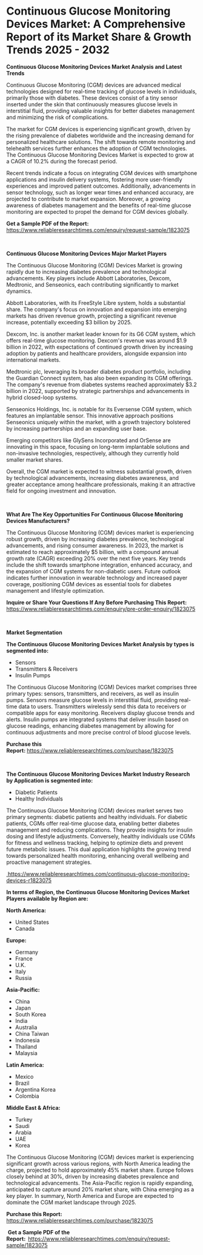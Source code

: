 <p><h1>Continuous Glucose Monitoring Devices Market: A Comprehensive Report of its Market Share & Growth Trends 2025 - 2032</h1></p><p><strong>Continuous Glucose Monitoring Devices Market Analysis and Latest Trends</strong></p>
<p><p>Continuous Glucose Monitoring (CGM) devices are advanced medical technologies designed for real-time tracking of glucose levels in individuals, primarily those with diabetes. These devices consist of a tiny sensor inserted under the skin that continuously measures glucose levels in interstitial fluid, providing valuable insights for better diabetes management and minimizing the risk of complications.</p><p>The market for CGM devices is experiencing significant growth, driven by the rising prevalence of diabetes worldwide and the increasing demand for personalized healthcare solutions. The shift towards remote monitoring and telehealth services further enhances the adoption of CGM technologies. The Continuous Glucose Monitoring Devices Market is expected to grow at a CAGR of 10.2% during the forecast period. </p><p>Recent trends indicate a focus on integrating CGM devices with smartphone applications and insulin delivery systems, fostering more user-friendly experiences and improved patient outcomes. Additionally, advancements in sensor technology, such as longer wear times and enhanced accuracy, are projected to contribute to market expansion. Moreover, a growing awareness of diabetes management and the benefits of real-time glucose monitoring are expected to propel the demand for CGM devices globally.</p></p>
<p><strong>Get a Sample PDF of the Report:&nbsp;</strong> <a href="https://www.reliableresearchtimes.com/enquiry/request-sample/1823075?utm_campaign=3227&utm_medium=2&utm_source=Github&utm_content=ia&utm_term=13042025&utm_id=continuous-glucose-monitoring-devices">https://www.reliableresearchtimes.com/enquiry/request-sample/1823075</a></p>
<p>&nbsp;</p>
<p><strong>Continuous Glucose Monitoring Devices Major Market Players</strong></p>
<p><p>The Continuous Glucose Monitoring (CGM) Devices Market is growing rapidly due to increasing diabetes prevalence and technological advancements. Key players include Abbott Laboratories, Dexcom, Medtronic, and Senseonics, each contributing significantly to market dynamics.</p><p>Abbott Laboratories, with its FreeStyle Libre system, holds a substantial share. The company's focus on innovation and expansion into emerging markets has driven revenue growth, projecting a significant revenue increase, potentially exceeding $3 billion by 2025.</p><p>Dexcom, Inc. is another market leader known for its G6 CGM system, which offers real-time glucose monitoring. Dexcom's revenue was around $1.9 billion in 2022, with expectations of continued growth driven by increasing adoption by patients and healthcare providers, alongside expansion into international markets.</p><p>Medtronic plc, leveraging its broader diabetes product portfolio, including the Guardian Connect system, has also been expanding its CGM offerings. The company's revenue from diabetes systems reached approximately $3.2 billion in 2022, supported by strategic partnerships and advancements in hybrid closed-loop systems.</p><p>Senseonics Holdings, Inc. is notable for its Eversense CGM system, which features an implantable sensor. This innovative approach positions Senseonics uniquely within the market, with a growth trajectory bolstered by increasing partnerships and an expanding user base.</p><p>Emerging competitors like GlySens Incorporated and OrSense are innovating in this space, focusing on long-term implantable solutions and non-invasive technologies, respectively, although they currently hold smaller market shares.</p><p>Overall, the CGM market is expected to witness substantial growth, driven by technological advancements, increasing diabetes awareness, and greater acceptance among healthcare professionals, making it an attractive field for ongoing investment and innovation.</p></p>
<p>&nbsp;</p>
<p><strong>What Are The Key Opportunities For Continuous Glucose Monitoring Devices Manufacturers?</strong></p>
<p><p>The Continuous Glucose Monitoring (CGM) devices market is experiencing robust growth, driven by increasing diabetes prevalence, technological advancements, and rising consumer awareness. In 2023, the market is estimated to reach approximately $5 billion, with a compound annual growth rate (CAGR) exceeding 20% over the next five years. Key trends include the shift towards smartphone integration, enhanced accuracy, and the expansion of CGM systems for non-diabetic users. Future outlook indicates further innovation in wearable technology and increased payer coverage, positioning CGM devices as essential tools for diabetes management and lifestyle optimization.</p></p>
<p><strong>Inquire or Share Your Questions If Any Before Purchasing This Report:</strong> <a href="https://www.reliableresearchtimes.com/enquiry/pre-order-enquiry/1823075?utm_campaign=3227&utm_medium=2&utm_source=Github&utm_content=ia&utm_term=13042025&utm_id=continuous-glucose-monitoring-devices">https://www.reliableresearchtimes.com/enquiry/pre-order-enquiry/1823075</a></p>
<p>&nbsp;</p>
<p><strong>Market Segmentation</strong></p>
<p><strong>The Continuous Glucose Monitoring Devices Market Analysis by types is segmented into:</strong></p>
<p><ul><li>Sensors</li><li>Transmitters & Receivers</li><li>Insulin Pumps</li></ul></p>
<p><p>The Continuous Glucose Monitoring (CGM) Devices market comprises three primary types: sensors, transmitters, and receivers, as well as insulin pumps. Sensors measure glucose levels in interstitial fluid, providing real-time data to users. Transmitters wirelessly send this data to receivers or compatible apps for easy monitoring. Receivers display glucose trends and alerts. Insulin pumps are integrated systems that deliver insulin based on glucose readings, enhancing diabetes management by allowing for continuous adjustments and more precise control of blood glucose levels.</p></p>
<p><strong>Purchase this Report:&nbsp;</strong><a href="https://www.reliableresearchtimes.com/purchase/1823075?utm_campaign=3227&utm_medium=2&utm_source=Github&utm_content=ia&utm_term=13042025&utm_id=continuous-glucose-monitoring-devices">https://www.reliableresearchtimes.com/purchase/1823075</a></p>
<p>&nbsp;</p>
<p><strong>The Continuous Glucose Monitoring Devices Market Industry Research by Application is segmented into:</strong></p>
<p><ul><li>Diabetic Patients</li><li>Healthy Individuals</li></ul></p>
<p><p>The Continuous Glucose Monitoring (CGM) devices market serves two primary segments: diabetic patients and healthy individuals. For diabetic patients, CGMs offer real-time glucose data, enabling better diabetes management and reducing complications. They provide insights for insulin dosing and lifestyle adjustments. Conversely, healthy individuals use CGMs for fitness and wellness tracking, helping to optimize diets and prevent future metabolic issues. This dual application highlights the growing trend towards personalized health monitoring, enhancing overall wellbeing and proactive management strategies.</p></p>
<p><a href="https://www.reliableresearchtimes.com/continuous-glucose-monitoring-devices-r1823075?utm_campaign=3227&utm_medium=2&utm_source=Github&utm_content=ia&utm_term=13042025&utm_id=continuous-glucose-monitoring-devices">&nbsp;https://www.reliableresearchtimes.com/continuous-glucose-monitoring-devices-r1823075</a></p>
<p><strong>In terms of Region, the Continuous Glucose Monitoring Devices Market Players available by Region are:</strong></p>
<p>
    <p> <strong> North America: </strong>
        <ul>
            <li>United States</li>
            <li>Canada</li>
        </ul>
        </p> 
    <p> <strong> Europe: </strong>
        <ul>
            <li>Germany</li>
            <li>France</li>
            <li>U.K.</li>
            <li>Italy</li>
            <li>Russia</li>
        </ul>
        </p> 
    <p> <strong> Asia-Pacific: </strong>
        <ul>
            <li>China</li>
            <li>Japan</li>
            <li>South Korea</li>
            <li>India</li>
            <li>Australia</li>
            <li>China Taiwan</li>
            <li>Indonesia</li>
            <li>Thailand</li>
            <li>Malaysia</li>
        </ul>
        </p> 
    <p> <strong> Latin America: </strong>
        <ul>
            <li>Mexico</li>
            <li>Brazil</li>
            <li>Argentina Korea</li>
            <li>Colombia</li>
        </ul>
        </p> 
    <p> <strong> Middle East & Africa: </strong>
        <ul>
            <li>Turkey</li>
            <li>Saudi</li>
            <li>Arabia</li>
            <li>UAE</li>
            <li>Korea</li>
        </ul>
    </p>
    </p>
<p><p>The Continuous Glucose Monitoring (CGM) devices market is experiencing significant growth across various regions, with North America leading the charge, projected to hold approximately 45% market share. Europe follows closely behind at 30%, driven by increasing diabetes prevalence and technological advancements. The Asia-Pacific region is rapidly expanding, anticipated to capture around 20% market share, with China emerging as a key player. In summary, North America and Europe are expected to dominate the CGM market landscape through 2025.</p></p>
<p><strong>Purchase this Report: </strong><a href="https://www.reliableresearchtimes.com/purchase/1823075?utm_campaign=3227&utm_medium=2&utm_source=Github&utm_content=ia&utm_term=13042025&utm_id=continuous-glucose-monitoring-devices">https://www.reliableresearchtimes.com/purchase/1823075</a></p>
<p>&nbsp;<strong>Get a Sample PDF of the Report:&nbsp;&nbsp;</strong><a href="https://www.reliableresearchtimes.com/enquiry/request-sample/1823075?utm_campaign=3227&utm_medium=2&utm_source=Github&utm_content=ia&utm_term=13042025&utm_id=continuous-glucose-monitoring-devices">https://www.reliableresearchtimes.com/enquiry/request-sample/1823075</a></p>
<p><strong></strong></p>
<p><p></p><p></p><p></p></p>